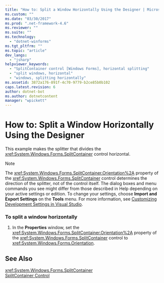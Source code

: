 ```yaml
---
title: "How to: Split a Window Horizontally Using the Designer | Microsoft Docs"
ms.custom: ""
ms.date: "03/30/2017"
ms.prod: ".net-framework-4.6"
ms.reviewer: ""
ms.suite: ""
ms.technology: 
  - "dotnet-winforms"
ms.tgt_pltfrm: ""
ms.topic: "article"
dev_langs: 
  - "jsharp"
helpviewer_keywords: 
  - "SplitContainer control [Windows Forms], horizontal splitting"
  - "split windows, horizontal"
  - "windows, splitting horizontally"
ms.assetid: 3872a176-891f-4c70-9779-b2ce85b0b102
caps.latest.revision: 6
author: dotnet-bot
ms.author: dotnetcontent
manager: "wpickett"
---
```

# How to: Split a Window Horizontally Using the Designer
This example makes the splitter that divides the <xref:System.Windows.Forms.SplitContainer> control horizontal.  
  
> [!NOTE]
>  The <xref:System.Windows.Forms.SplitContainer.Orientation%2A> property of the <xref:System.Windows.Forms.SplitContainer> control determines the direction of the splitter, not of the control itself. The dialog boxes and menu commands you see might differ from those described in Help depending on your active settings or edition. To change your settings, choose **Import and Export Settings** on the **Tools** menu. For more information, see [Customizing Development Settings in Visual Studio](http://msdn.microsoft.com/en-us/22c4debb-4e31-47a8-8f19-16f328d7dcd3).  
  
### To split a window horizontally  
  
1.  In the **Properties** window, set the <xref:System.Windows.Forms.SplitContainer.Orientation%2A> property of the <xref:System.Windows.Forms.SplitContainer> control to <xref:System.Windows.Forms.Orientation>.  
  
## See Also  
 <xref:System.Windows.Forms.SplitContainer>   
 [SplitContainer Control](../../../../docs/framework/winforms/controls/splitcontainer-control-windows-forms.md)